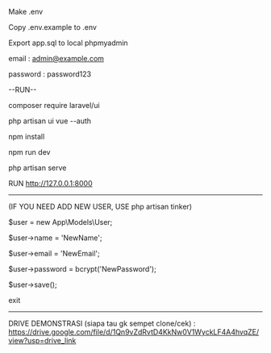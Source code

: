 Make .env

Copy .env.example to .env

Export app.sql to local phpmyadmin

email : admin@example.com

password : password123

--RUN--

composer require laravel/ui

php artisan ui vue --auth

npm install

npm run dev

php artisan serve

RUN http://127.0.0.1:8000

-----------------------------------------------------

(IF YOU NEED ADD NEW USER, USE php artisan tinker)

$user = new App\Models\User;

$user->name = 'NewName';

$user->email = 'NewEmail';

$user->password = bcrypt('NewPassword');

$user->save();

exit

-----------------------------------------------------

DRIVE DEMONSTRASI (siapa tau gk sempet clone/cek) : https://drive.google.com/file/d/1Qn9vZdRvtD4KkNw0V1WyckLF4A4hvqZE/view?usp=drive_link
